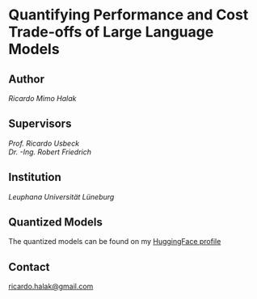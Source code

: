 # Quantifying Performance and Cost Trade-offs of Large Language Models

## Author
*Ricardo Mimo Halak*

## Supervisors
*Prof. Ricardo Usbeck* <br>
*Dr. -Ing. Robert Friedrich*

## Institution
*Leuphana Universität Lüneburg*

## Quantized Models
The quantized models can be found on my [HuggingFace profile](https://huggingface.co/RMHalak)

## Contact
ricardo.halak@gmail.com
